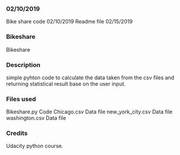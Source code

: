 ### 02/10/2019
Bike share code 02/10/2019
Readme file 02/15/2019

### Bikeshare
Bikeshare

### Description
simple pyhton code to calculate the data taken from the csv files and returning statistical result base on the user input.

### Files used
Bikeshare.py        Code
Chicago.csv         Data file
new_york_city.csv   Data file
washington.csv      Data file

### Credits
Udacity python course.
